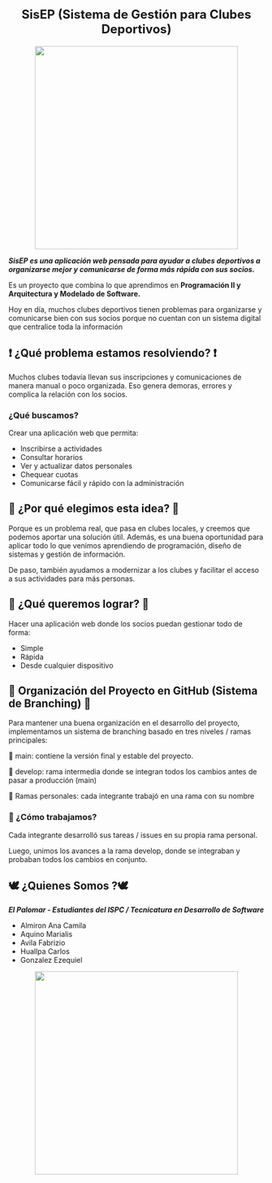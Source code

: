 
<div align="center">
  <h1><strong style="font-size: 24px;">SisEP (Sistema de Gestión para Clubes Deportivos)</strong></h1>
</div>

<p align="center"; width=100%;"><img src="https://github.com/user-attachments/assets/73b154eb-970d-49f9-8a65-ba327ef32b75" alt="" width="400px" height="400px" /></p>


**_SisEP es una aplicación web pensada para ayudar a clubes deportivos a organizarse mejor y comunicarse de forma más rápida con sus socios._**

Es un proyecto que combina lo que aprendimos en **Programación II y Arquitectura y Modelado de Software.** 

Hoy en día, muchos clubes deportivos tienen problemas para organizarse y comunicarse bien con sus socios porque no cuentan con un sistema digital que centralice toda la información

## ❗ ¿Qué problema estamos resolviendo? ❗
Muchos clubes todavía llevan sus inscripciones y comunicaciones de manera manual o poco organizada.
Eso genera demoras, errores y complica la relación con los socios.

### ¿Qué buscamos?
Crear una aplicación web que permita:

- Inscribirse a actividades
- Consultar horarios
- Ver y actualizar datos personales
- Chequear cuotas
- Comunicarse fácil y rápido con la administración

## 🤔 ¿Por qué elegimos esta idea? 🤔
Porque es un problema real, que pasa en clubes locales, y creemos que podemos aportar una solución útil.
Además, es una buena oportunidad para aplicar todo lo que venimos aprendiendo de programación, diseño de sistemas y gestión de información.

De paso, también ayudamos a modernizar a los clubes y facilitar el acceso a sus actividades para más personas.

## 🎯 ¿Qué queremos lograr? 🎯
Hacer una aplicación web donde los socios puedan gestionar todo de forma:
- Simple
- Rápida
- Desde cualquier dispositivo

## 🌿 Organización del Proyecto en GitHub (Sistema de Branching) 🌿
Para mantener una buena organización en el desarrollo del proyecto, implementamos un sistema de branching basado en tres niveles / ramas principales:

🔹 main: contiene la versión final y estable del proyecto.

🔸 develop: rama intermedia donde se integran todos los cambios antes de pasar a producción (main)

🔧 Ramas personales: cada integrante trabajó en una rama con su nombre

### 🚀 ¿Cómo trabajamos?
Cada integrante desarrolló sus tareas / issues  en su propia rama personal.

Luego, unimos los avances a la rama develop, donde se integraban y probaban todos los cambios en conjunto.

## 🕊️ ¿Quienes Somos ?🕊️
**_El Palomar  - Estudiantes del ISPC / Tecnicatura en Desarrollo de Software_**

- Almiron Ana Camila
- Aquino Marialis
- Avila Fabrizio
- Huallpa Carlos
- Gonzalez Ezequiel


<p align="center"; width=100%;"><img src="https://github.com/user-attachments/assets/38717c75-119a-4af4-ae62-02f62f49f886" alt="" width="400px" height="400px" /></p>

